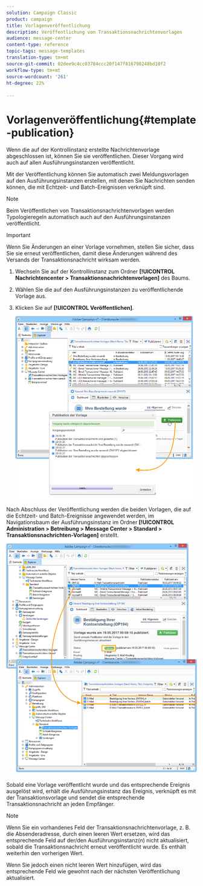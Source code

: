 ```yaml
---
solution: Campaign Classic
product: campaign
title: Vorlagenveröffentlichung
description: Veröffentlichung von Transaktionsnachrichtenvorlagen
audience: message-center
content-type: reference
topic-tags: message-templates
translation-type: tm+mt
source-git-commit: 02dee9c4cc03784ccc20f147f816798248bd10f2
workflow-type: tm+mt
source-wordcount: '261'
ht-degree: 22%

---
```



# Vorlagenveröffentlichung{#template-publication}

Wenn die auf der Kontrollinstanz erstellte Nachrichtenvorlage abgeschlossen ist, können Sie sie veröffentlichen. Dieser Vorgang wird auch auf allen Ausführungsinstanzen veröffentlicht.

Mit der Veröffentlichung können Sie automatisch zwei Meldungsvorlagen auf den Ausführungsinstanzen erstellen, mit denen Sie Nachrichten senden können, die mit Echtzeit- und Batch-Ereignissen verknüpft sind.

>[!NOTE]
>
>Beim Veröffentlichen von Transaktionsnachrichtenvorlagen werden Typologieregeln automatisch auch auf den Ausführungsinstanzen veröffentlicht.

>[!IMPORTANT]
>
>Wenn Sie Änderungen an einer Vorlage vornehmen, stellen Sie sicher, dass Sie sie erneut veröffentlichen, damit diese Änderungen während des Versands der Transaktionsnachricht wirksam werden.

1. Wechseln Sie auf der Kontrollinstanz zum Ordner **[!UICONTROL Nachrichtencenter > Transaktionsnachrichtenvorlagen]** des Baums.
1. Wählen Sie die auf den Ausführungsinstanzen zu veröffentlichende Vorlage aus.
1. Klicken Sie auf **[!UICONTROL Veröffentlichen]**.

   ![](assets/messagecenter_publish_model_008.png)

Nach Abschluss der Veröffentlichung werden die beiden Vorlagen, die auf die Echtzeit- und Batch-Ereignisse angewendet werden, im Navigationsbaum der Ausführungsinstanz im Ordner **[!UICONTROL Administration > Betreibung > Message Center > Standard > Transaktionsnachrichten-Vorlagen]** erstellt.

![](assets/messagecenter_deployed_model_001.png)

Sobald eine Vorlage veröffentlicht wurde und das entsprechende Ereignis ausgelöst wird, erhält die Ausführungsinstanz das Ereignis, verknüpft es mit der Transaktionsvorlage und sendet die entsprechende Transaktionsnachricht an jeden Empfänger.

>[!NOTE]
>
>Wenn Sie ein vorhandenes Feld der Transaktionsnachrichtenvorlage, z. B. die Absenderadresse, durch einen leeren Wert ersetzen, wird das entsprechende Feld auf der/den Ausführungsinstanz(n) nicht aktualisiert, sobald die Transaktionsnachricht erneut veröffentlicht wurde. Es enthält weiterhin den vorherigen Wert.
>
>Wenn Sie jedoch einen nicht leeren Wert hinzufügen, wird das entsprechende Feld wie gewohnt nach der nächsten Veröffentlichung aktualisiert.
